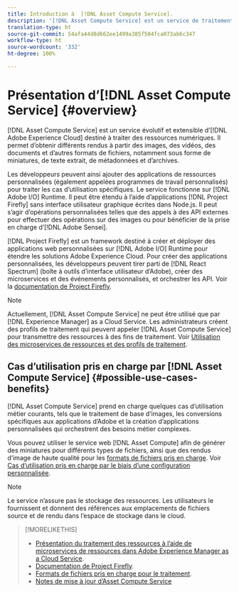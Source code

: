 ```yaml
---
title: Introduction à  [!DNL Asset Compute Service].
description: '[!DNL Asset Compute Service] est un service de traitement des ressources natif dans le cloud destiné à réduire la complexité et à améliorer l’évolutivité.'
translation-type: ht
source-git-commit: 54afa44d8d662ee1499a385f504fca073ab6c347
workflow-type: ht
source-wordcount: '332'
ht-degree: 100%

---
```



# Présentation d’[!DNL Asset Compute Service] {#overview}

[!DNL Asset Compute Service] est un service évolutif et extensible d’[!DNL Adobe Experience Cloud] destiné à traiter des ressources numériques. Il permet d’obtenir différents rendus à partir des images, des vidéos, des documents et d’autres formats de fichiers, notamment sous forme de miniatures, de texte extrait, de métadonnées et d’archives.

Les développeurs peuvent ainsi ajouter des applications de ressources personnalisées (également appelées programmes de travail personnalisés) pour traiter les cas d’utilisation spécifiques. Le service fonctionne sur [!DNL Adobe I/O] Runtime. Il peut être étendu à l’aide d’applications [!DNL Project Firefly] sans interface utilisateur graphique écrites dans Node.js. Il peut s’agir d’opérations personnalisées telles que des appels à des API externes pour effectuer des opérations sur des images ou pour bénéficier de la prise en charge d’[!DNL Adobe Sensei].

[!DNL Project Firefly] est un framework destiné à créer et déployer des applications web personnalisées sur [!DNL Adobe I/O] Runtime pour étendre les solutions Adobe Experience Cloud. Pour créer des applications personnalisées, les développeurs peuvent tirer parti de [!DNL React Spectrum] (boîte à outils d’interface utilisateur d’Adobe), créer des microservices et des événements personnalisés, et orchestrer les API. Voir la [documentation de Project Firefly](https://www.adobe.io/apis/experienceplatform/project-firefly/docs.html).

>[!NOTE]
>
>Actuellement, [!DNL Asset Compute Service] ne peut être utilisé que par [!DNL Experience Manager] as a Cloud Service. Les administrateurs créent des profils de traitement qui peuvent appeler [!DNL Asset Compute Service] pour transmettre des ressources à des fins de traitement. Voir [Utilisation des microservices de ressources et des profils de traitement](https://docs.adobe.com/content/help/fr-FR/experience-manager-cloud-service/assets/manage/asset-microservices-configure-and-use.html).

## Cas d’utilisation pris en charge par [!DNL Asset Compute Service] {#possible-use-cases-benefits}

[!DNL Asset Compute Service] prend en charge quelques cas d’utilisation métier courants, tels que le traitement de base d’images, les conversions spécifiques aux applications d’Adobe et la création d’applications personnalisées qui orchestrent des besoins métier complexes.

Vous pouvez utiliser le service web [!DNL Asset Compute] afin de générer des miniatures pour différents types de fichiers, ainsi que des rendus d’image de haute qualité pour les [formats de fichiers pris en charge](https://docs.adobe.com/content/help/fr-FR/experience-manager-cloud-service/assets/file-format-support.html). Voir [Cas d’utilisation pris en charge par le biais d’une configuration personnalisée](https://docs.adobe.com/content/help/fr-FR/experience-manager-cloud-service/assets/manage/asset-microservices-configure-and-use.html#custom-config).

>[!NOTE]
>
>Le service n’assure pas le stockage des ressources. Les utilisateurs le fournissent et donnent des références aux emplacements de fichiers source et de rendu dans l’espace de stockage dans le cloud.

<!-- TBD: Should this be mentioned in the docs?

|Asset Compute Service does not do this|Expectations from implementing client|
|---|---|
| Binary uploads or API-based asset ingestion. | Use other methods to ingest assets. |
| Store binaries or any persisted data across processing requests.| Each request is independent so treat it as a standalone request by sharing binary and processing instructions. |
| Store any configurations such as processing rules or settings for a user or an organization's account. | Add processing request to each request/instruction. |
| Direct event handling of asset creation events from storage systems and processing completed notifications, and errors. | Use Adobe I/O Events and other methods. |

-->

>[!MORELIKETHIS]
>
>* [Présentation du traitement des ressources à l’aide de microservices de ressources dans Adobe Experience Manager as a Cloud Service](https://docs.adobe.com/content/help/fr-FR/experience-manager-cloud-service/assets/asset-microservices-overview.html).
>* [Documentation de Project Firefly](https://www.adobe.io/apis/experienceplatform/project-firefly/docs.html).
>* [Formats de fichiers pris en charge pour le traitement](https://docs.adobe.com/content/help/fr-FR/experience-manager-cloud-service/assets/file-format-support.html).
>* [Notes de mise à jour d’Asset Compute Service](release-notes.md)


<!-- **TBD:**
* Clarify the service can only be used within AEM as Cloud Service. The docs provided as context for custom application developers. Not to be used as a standalone service.
  ** and API as that plays a role in custom applications (accepting standard params, invoking Nui itself in the future, etc. (this is an outlook))

* link to aem as cloud service docs on asset ingestion and customization with processing profiles.
-->

